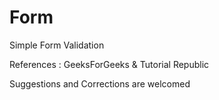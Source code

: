 # Form

Simple Form Validation

References : GeeksForGeeks & Tutorial Republic

Suggestions and Corrections are welcomed
